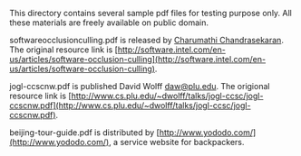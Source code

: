 This directory contains several sample pdf files for testing purpose only. All these materials are freely available on public domain.

softwareocclusionculling.pdf is released by [Charumathi Chandrasekaran](http://software.intel.com/en-us/user/213233). The original resource link is [http://software.intel.com/en-us/articles/software-occlusion-culling](http://software.intel.com/en-us/articles/software-occlusion-culling).

jogl-ccscnw.pdf is published David Wolff <daw@plu.edu>. The origional resource link is [http://www.cs.plu.edu/~dwolff/talks/jogl-ccsc/jogl-ccscnw.pdf](http://www.cs.plu.edu/~dwolff/talks/jogl-ccsc/jogl-ccscnw.pdf).

beijing-tour-guide.pdf is distributed by [http://www.yododo.com/](http://www.yododo.com/), a service website for backpackers.
